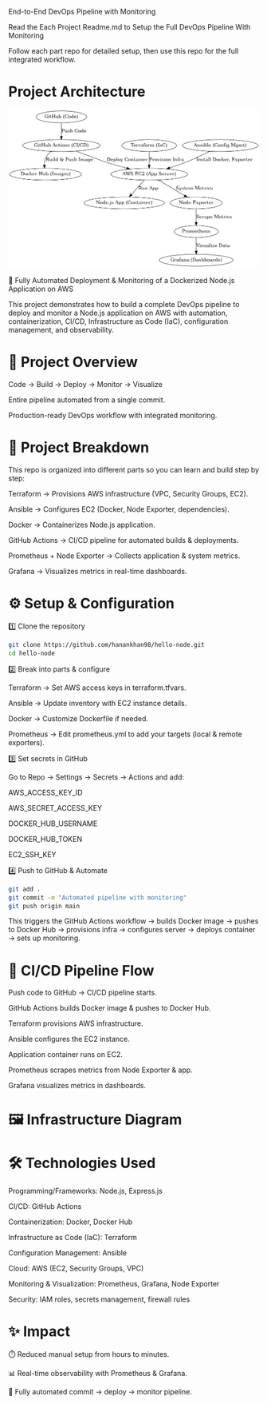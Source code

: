 End-to-End DevOps Pipeline with Monitoring

Read the Each Project Readme.md to Setup the Full DevOps Pipeline With Monitoring

Follow each part repo for detailed setup, then use this repo for the full integrated workflow.

# Project Architecture

![DevOps Monitoring Pipeline](devops_monitoring_pipeline.png)


🚀 Fully Automated Deployment & Monitoring of a Dockerized Node.js Application on AWS

This project demonstrates how to build a complete DevOps pipeline to deploy and monitor a Node.js application on AWS with automation, containerization, CI/CD, Infrastructure as Code (IaC), configuration management, and observability.

# 📌 Project Overview

Code → Build → Deploy → Monitor → Visualize

Entire pipeline automated from a single commit.

Production-ready DevOps workflow with integrated monitoring.

# 📂 Project Breakdown

This repo is organized into different parts so you can learn and build step by step:

Terraform → Provisions AWS infrastructure (VPC, Security Groups, EC2).

Ansible → Configures EC2 (Docker, Node Exporter, dependencies).

Docker → Containerizes Node.js application.

GitHub Actions → CI/CD pipeline for automated builds & deployments.

Prometheus + Node Exporter → Collects application & system metrics.

Grafana → Visualizes metrics in real-time dashboards.

# ⚙️ Setup & Configuration

1️⃣ Clone the repository

```bash
git clone https://github.com/hanankhan98/hello-node.git
cd hello-node
````

2️⃣ Break into parts & configure

Terraform → Set AWS access keys in terraform.tfvars.

Ansible → Update inventory with EC2 instance details.

Docker → Customize Dockerfile if needed.

Prometheus → Edit prometheus.yml to add your targets (local & remote exporters).

3️⃣ Set secrets in GitHub

Go to Repo → Settings → Secrets → Actions and add:

AWS_ACCESS_KEY_ID

AWS_SECRET_ACCESS_KEY

DOCKER_HUB_USERNAME

DOCKER_HUB_TOKEN

EC2_SSH_KEY

4️⃣ Push to GitHub & Automate

```bash
git add .
git commit -m "Automated pipeline with monitoring"
git push origin main
`````
This triggers the GitHub Actions workflow → builds Docker image → pushes to Docker Hub → provisions infra → configures server → deploys container → sets up monitoring.

# 🔄 CI/CD Pipeline Flow

Push code to GitHub → CI/CD pipeline starts.

GitHub Actions builds Docker image & pushes to Docker Hub.

Terraform provisions AWS infrastructure.

Ansible configures the EC2 instance.

Application container runs on EC2.

Prometheus scrapes metrics from Node Exporter & app.

Grafana visualizes metrics in dashboards.

# 🖼️ Infrastructure Diagram

# 🛠️ Technologies Used

Programming/Frameworks: Node.js, Express.js

CI/CD: GitHub Actions

Containerization: Docker, Docker Hub

Infrastructure as Code (IaC): Terraform

Configuration Management: Ansible

Cloud: AWS (EC2, Security Groups, VPC)

Monitoring & Visualization: Prometheus, Grafana, Node Exporter

Security: IAM roles, secrets management, firewall rules

# ✨ Impact

⏱️ Reduced manual setup from hours to minutes.

📊 Real-time observability with Prometheus & Grafana.

🔄 Fully automated commit → deploy → monitor pipeline.

